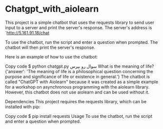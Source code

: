 # Chatgpt_with_aiolearn
This project is a simple chatbot that uses the requests library to send user input to a server and print the server's response. The server's address is `http://5.161.91.18/chat

To use the chatbot, run the script and enter a question when prompted. The chatbot will then print the server's response.

Here is an example of how to use the chatbot:

Copy code
$ python chatgpt.py
سوال رو بپرس
What is the meaning of life?
{'answer': 'The meaning of life is a philosophical question concerning the purpose and significance of life or existence in general.'}
The chatbot is called "ChatGPT with Aiolearn" because it was created as a simple example for a workshop on asynchronous programming with the aiolearn library. However, this chatbot does not use aiolearn and can be used without it.

Dependencies
This project requires the requests library, which can be installed with pip:

Copy code
$ pip install requests
Usage
To use the chatbot, run the script and enter a question when prompted.


